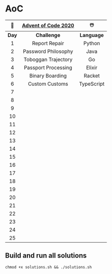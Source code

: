 # AoC
🎄 | [Advent of Code 2020](https://adventofcode.com/) | ☃️
:-: | :----------------------------------------------: | :-:
**Day** | **Challenge** | **Language**
1 | Report Repair | Python
2 | Password Philosophy | Java
3 | Toboggan Trajectory | Go
4 | Passport Processing | Elixir
5 | Binary Boarding | Racket
6 | Custom Customs | TypeScript
7 |  |
8 |  |
9 |  |
10 |  |
11 |  |
12 |  |
13 |  |
14 |  |
15 |  |
16 |  |
17 |  |
18 |  |
19 |  |
20 |  |
21 |  |
22 |  |
23 |  |
24 |  |
25 |  |

## Build and run all solutions
`chmod +x solutions.sh && ./solutions.sh`
